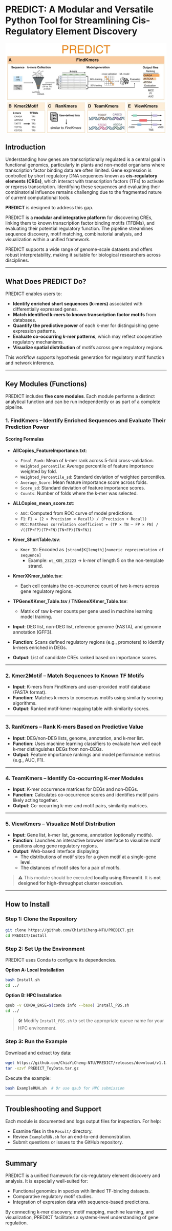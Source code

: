 # PREDICT: A Modular and Versatile Python Tool for Streamlining Cis-Regulatory Element Discovery
![WorkFlow](WorkFlow.jpg)
## Introduction

Understanding how genes are transcriptionally regulated is a central goal in functional genomics, particularly in plants and non-model organisms where transcription factor binding data are often limited. Gene expression is controlled by short regulatory DNA sequences known as **cis-regulatory elements (CREs)**, which interact with transcription factors (TFs) to activate or repress transcription. Identifying these sequences and evaluating their combinatorial influence remains challenging due to the fragmented nature of current computational tools.

**PREDICT** is designed to address this gap.

PREDICT is a **modular and integrative platform** for discovering CREs, linking them to known transcription factor binding motifs (TFBMs), and evaluating their potential regulatory function. The pipeline streamlines sequence discovery, motif matching, combinatorial analysis, and visualization within a unified framework.

PREDICT supports a wide range of genome-scale datasets and offers robust interpretability, making it suitable for biological researchers across disciplines.

---

## What Does PREDICT Do?

PREDICT enables users to:

- **Identify enriched short sequences (k-mers)** associated with differentially expressed genes.
- **Match identified k-mers to known transcription factor motifs** from databases.
- **Quantify the predictive power** of each k-mer for distinguishing gene expression patterns.
- **Evaluate co-occurring k-mer patterns**, which may reflect cooperative regulatory mechanisms.
- **Visualize spatial distribution** of motifs across gene regulatory regions.

This workflow supports hypothesis generation for regulatory motif function and network inference.

---

## Key Modules (Functions)

PREDICT includes **five core modules**. Each module performs a distinct analytical function and can be run independently or as part of a complete pipeline.

### 1. FindKmers – Identify Enriched Sequences and Evaluate Their Prediction Power

#### Scoring Formulas

- **AllCopies_FeatureImportance.txt**:
  - `Final_Rank`: Mean of k-mer rank across 5-fold cross-validation.
  - `Weighted_percentile`: Average percentile of feature importance weighted by fold.
  - `Weighted_Percentile_sd`: Standard deviation of weighted percentiles.
  - `Average_Score`: Mean feature importance score across folds.
  - `Score_sd`: Standard deviation of feature importance scores.
  - `Counts`: Number of folds where the k-mer was selected.

- **ALLCopies_mean_score.txt**:
  - `AUC`: Computed from ROC curve of model predictions.
  - `F1`: `F1 = (2 × Precision × Recall) / (Precision + Recall)`
  - `MCC`: `Matthews correlation coefficient = (TP × TN – FP × FN) / √((TP+FP)(TP+FN)(TN+FP)(TN+FN))`

- **Kmer_ShortTable.tsv**:
  - `Kmer_ID`: Encoded as `[strand]K[length][numeric representation of sequence]`
    - Example: `nt_K05_23223` → k-mer of length 5 on the non-template strand.

- **KmerXKmer_table.tsv**:
  - Each cell contains the co-occurrence count of two k-mers across gene regulatory regions.

- **TPGeneXKmer_Table.tsv / TNGeneXKmer_Table.tsv**:
  - Matrix of raw k-mer counts per gene used in machine learning model training.

- **Input**: DEG list, non-DEG list, reference genome (FASTA), and genome annotation (GFF3).
- **Function**: Scans defined regulatory regions (e.g., promoters) to identify k-mers enriched in DEGs.
- **Output**: List of candidate CREs ranked based on importance scores.

---

### 2. Kmer2Motif – Match Sequences to Known TF Motifs

- **Input**: K-mers from FindKmers and user-provided motif database (FASTA format).
- **Function**: Matches k-mers to consensus motifs using similarity scoring algorithms.
- **Output**: Ranked motif-kmer mapping table with similarity scores.

---

### 3. RanKmers – Rank K-mers Based on Predictive Value

- **Input**: DEG/non-DEG lists, genome, annotation, and k-mer list.
- **Function**: Uses machine learning classifiers to evaluate how well each k-mer distinguishes DEGs from non-DEGs.
- **Output**: Feature importance rankings and model performance metrics (e.g., AUC, F1).

---

### 4. TeamKmers – Identify Co-occurring K-mer Modules

- **Input**: K-mer occurrence matrices for DEGs and non-DEGs.
- **Function**: Calculates co-occurrence scores and identifies motif pairs likely acting together.
- **Output**: Co-occurring k-mer and motif pairs, similarity matrices.

---

### 5. ViewKmers – Visualize Motif Distribution

- **Input**: Gene list, k-mer list, genome, annotation (optionally motifs).
- **Function**: Launches an interactive browser interface to visualize motif positions along gene regulatory regions.
- **Output**: Web-based interface displaying:
  - The distributions of motif sites for a given motif at a single-gene level.
  - The distances of motif sites for a pair of motifs.

> ⚠️ This module should be executed **locally using Streamlit**. It is **not designed for high-throughput cluster execution**.

---

## How to Install

### Step 1: Clone the Repository

```bash
git clone https://github.com/ChiaYiCheng-NTU/PREDICT.git
cd PREDICT/Install
```

### Step 2: Set Up the Environment

PREDICT uses Conda to configure its dependencies.

**Option A: Local Installation**

```bash
bash Install.sh
cd ../
```

**Option B: HPC Installation**

```bash
qsub -v CONDA_BASE=$(conda info --base) Install_PBS.sh
cd ../
```

> 🛠 Modify `Install_PBS.sh` to set the appropriate queue name for your HPC environment.

### Step 3: Run the Example

Download and extract toy data:

```bash
wget https://github.com/ChiaYiCheng-NTU/PREDICT/releases/download/v1.1.0/PREDICT_ToyData.tar.gz
tar -xzvf PREDICT_ToyData.tar.gz
```

Execute the example:

```bash
bash ExampleRUN.sh  # Or use qsub for HPC submission
```

---

## Troubleshooting and Support

Each module is documented and logs output files for inspection. For help:

- Examine files in the `Result/` directory.
- Review `ExampleRUN.sh` for an end-to-end demonstration.
- Submit questions or issues to the GitHub repository.

---

## Summary

PREDICT is a unified framework for cis-regulatory element discovery and analysis. It is especially well-suited for:

- Functional genomics in species with limited TF-binding datasets.
- Comparative regulatory motif studies.
- Integration of expression data with sequence-based predictions.

By connecting k-mer discovery, motif mapping, machine learning, and visualization, PREDICT facilitates a systems-level understanding of gene regulation.
